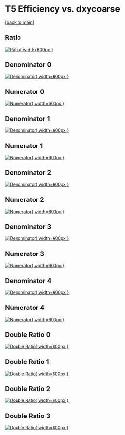 # T5 Efficiency vs. dxycoarse

[[back to main](./)]



## Ratio

[![Ratio](../mtv/var/T5_vtr_211_1_eff_dxycoarse.png){ width=600px }](../mtv/var/T5_vtr_211_1_eff_dxycoarse.pdf)

## Denominator 0

[![Denominator](../mtv/den/T5_vtr_211_1_eff_dxycoarse_den0.png){ width=600px }](../mtv/den/T5_vtr_211_1_eff_dxycoarse_den0.pdf)

## Numerator 0

[![Numerator](../mtv/num/T5_vtr_211_1_eff_dxycoarse_num0.png){ width=600px }](../mtv/num/T5_vtr_211_1_eff_dxycoarse_num0.pdf)

## Denominator 1

[![Denominator](../mtv/den/T5_vtr_211_1_eff_dxycoarse_den1.png){ width=600px }](../mtv/den/T5_vtr_211_1_eff_dxycoarse_den1.pdf)

## Numerator 1

[![Numerator](../mtv/num/T5_vtr_211_1_eff_dxycoarse_num1.png){ width=600px }](../mtv/num/T5_vtr_211_1_eff_dxycoarse_num1.pdf)

## Denominator 2

[![Denominator](../mtv/den/T5_vtr_211_1_eff_dxycoarse_den2.png){ width=600px }](../mtv/den/T5_vtr_211_1_eff_dxycoarse_den2.pdf)

## Numerator 2

[![Numerator](../mtv/num/T5_vtr_211_1_eff_dxycoarse_num2.png){ width=600px }](../mtv/num/T5_vtr_211_1_eff_dxycoarse_num2.pdf)

## Denominator 3

[![Denominator](../mtv/den/T5_vtr_211_1_eff_dxycoarse_den3.png){ width=600px }](../mtv/den/T5_vtr_211_1_eff_dxycoarse_den3.pdf)

## Numerator 3

[![Numerator](../mtv/num/T5_vtr_211_1_eff_dxycoarse_num3.png){ width=600px }](../mtv/num/T5_vtr_211_1_eff_dxycoarse_num3.pdf)

## Denominator 4

[![Denominator](../mtv/den/T5_vtr_211_1_eff_dxycoarse_den4.png){ width=600px }](../mtv/den/T5_vtr_211_1_eff_dxycoarse_den4.pdf)

## Numerator 4

[![Numerator](../mtv/num/T5_vtr_211_1_eff_dxycoarse_num4.png){ width=600px }](../mtv/num/T5_vtr_211_1_eff_dxycoarse_num4.pdf)

## Double Ratio 0

[![Double Ratio](../mtv/ratio/T5_vtr_211_1_eff_dxycoarse_ratio0.png){ width=600px }](../mtv/ratio/T5_vtr_211_1_eff_dxycoarse_ratio0.pdf)

## Double Ratio 1

[![Double Ratio](../mtv/ratio/T5_vtr_211_1_eff_dxycoarse_ratio1.png){ width=600px }](../mtv/ratio/T5_vtr_211_1_eff_dxycoarse_ratio1.pdf)

## Double Ratio 2

[![Double Ratio](../mtv/ratio/T5_vtr_211_1_eff_dxycoarse_ratio2.png){ width=600px }](../mtv/ratio/T5_vtr_211_1_eff_dxycoarse_ratio2.pdf)

## Double Ratio 3

[![Double Ratio](../mtv/ratio/T5_vtr_211_1_eff_dxycoarse_ratio3.png){ width=600px }](../mtv/ratio/T5_vtr_211_1_eff_dxycoarse_ratio3.pdf)

